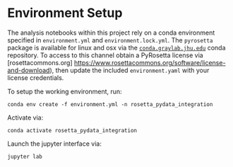 # Environment Setup

The analysis notebooks within this project rely on a conda environment
specified in `environment.yml` and `environment.lock.yml`. The `pyrosetta`
package is available for linux and osx via the
[`conda.graylab.jhu.edu`](http:/conda.graylab.jhu.edu) conda repository.
To access to this channel obtain a PyRosetta license via
[rosettacommons.org]
https://www.rosettacommons.org/software/license-and-download), then update
the included `environment.yaml` with your license credentials.

To setup the working environment, run:

```
conda env create -f environment.yml -n rosetta_pydata_integration
```

Activate via:

```
conda activate rosetta_pydata_integration
```

Launch the jupyter interface via:

```
jupyter lab
```
